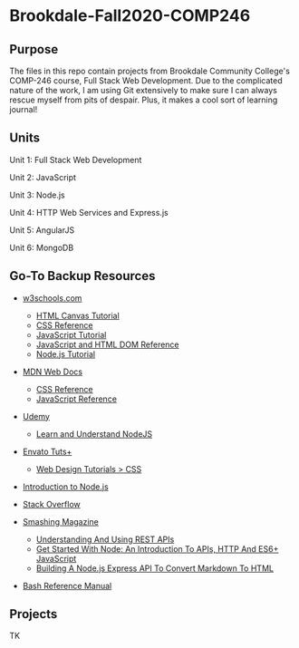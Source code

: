# Brookdale-Fall2020-COMP246

## Purpose

The files in this repo contain projects from Brookdale Community College's COMP-246 course, Full Stack Web Development. Due to the complicated nature of the work, I am using Git extensively to make sure I can always rescue myself from pits of despair. Plus, it makes a cool sort of learning journal!

## Units

Unit 1: Full Stack Web Development

Unit 2: JavaScript

Unit 3: Node.js

Unit 4: HTTP Web Services and Express.js

Unit 5: AngularJS

Unit 6: MongoDB

## Go-To Backup Resources
* [w3schools.com](https://www.w3schools.com)
  * [HTML Canvas Tutorial](https://www.w3schools.com/graphics/canvas_intro.asp)
  * [CSS Reference](https://www.w3schools.com/cssref/default.asp)
  * [JavaScript Tutorial](https://www.w3schools.com/js/default.asp)
  * [JavaScript and HTML DOM Reference](https://www.w3schools.com/jsref/default.asp)
  * [Node.js Tutorial](https://www.w3schools.com/nodejs/default.asp)

* [MDN Web Docs](https://developer.mozilla.org/en-US/)
  * [CSS Reference](https://developer.mozilla.org/en-US/docs/Web/CSS/Reference)
  * [JavaScript Reference](https://developer.mozilla.org/en-US/docs/Web/JavaScript/Reference)

* [Udemy](https://www.udemy.com)
  * [Learn and Understand NodeJS](https://www.udemy.com/course/understand-nodejs)

* [Envato Tuts+](https://tutsplus.com)
  * [Web Design Tutorials > CSS](https://webdesign.tutsplus.com/categories/css)

* [Introduction to Node.js](https://nodejs.dev/learn)

* [Stack Overflow](https://stackoverflow.com/tags)

* [Smashing Magazine](https://www.smashingmagazine.com)
  * [Understanding And Using REST APIs](https://www.smashingmagazine.com/2018/01/understanding-using-rest-api/)
  * [Get Started With Node: An Introduction To APIs, HTTP And ES6+ JavaScript](https://www.smashingmagazine.com/2019/02/node-api-http-es6-javascript/)
  * [Building A Node.js Express API To Convert Markdown To HTML](https://www.smashingmagazine.com/2019/04/nodejs-express-api-markdown-html/)

* [Bash Reference Manual](https://www.gnu.org/software/bash/manual/bash.html)

## Projects

TK
